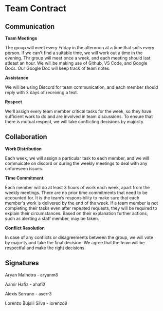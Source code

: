 # Team Contract

## Communication

**Team Meetings**

The group will meet every Friday in the afternoon at a time that suits every person. If we can't find a suitable time, we will work out a time in the evening. Thr group will meet once a week, and each meeting should last atleast an hour. We will be making use of Github, VS Code, and Google Docs. Our Google Doc will keep track of team notes.

**Assistance**

We will be using Discord for team communication, and each member should reply with 2 days of receiving a text.

**Respect**

We'll assign every team member critical tasks for the week, so they have sufficient work to do and are involved in team discussions. To ensure that there is mutual respect, we will take conflicting decisions by majority.

## Collaboration

**Work Distribution**

Each week, we will assign a particular task to each member, and we will commuicate on discord or during the weekly meetings to deal with any unforeseen issues.

**Time Commitment**

Each member will do at least 3 hours of work each week, apart from the weekly meetings. There are no prior time commitments that need to be accounted for. It is the team’s responsibility to make sure that each member's work is delivered by the end of the week. If a team member is not completing their tasks even after repeated requests, they will be required to explain their circumstances. Based on their explanation further actions, such as alerting a staff member, may be taken.

**Conflict Resolution**

In case of any conflicts or disagreements between the group, we will vote by majority and take the final decision. We agree that the team will be respectful and make the right decisions.

## Signatures

Aryan Malhotra - aryanm8

Aamir Hafiz - ahafi2

Alexis Serrano - aserr3

Lorenzo Bujalil Silva - lorenzo9
